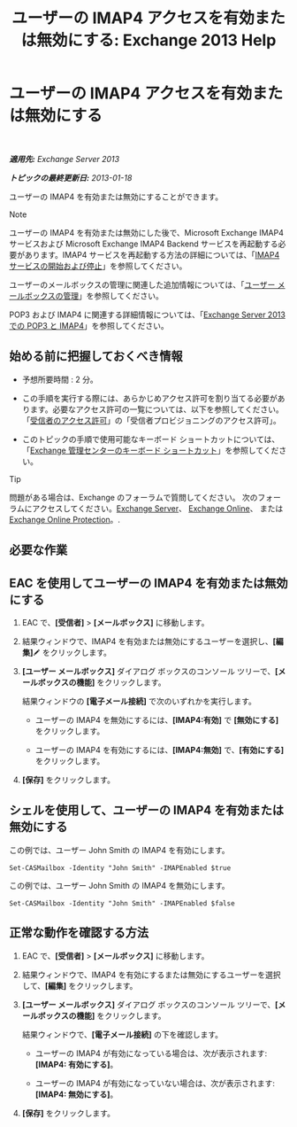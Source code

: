 ﻿---
title: 'ユーザーの IMAP4 アクセスを有効または無効にする: Exchange 2013 Help'
TOCTitle: ユーザーの IMAP4 アクセスを有効または無効にする
ms:assetid: a685fae4-b6f1-42fe-8bdc-5f99f9617799
ms:mtpsurl: https://technet.microsoft.com/ja-jp/library/Bb676481(v=EXCHG.150)
ms:contentKeyID: 49896397
ms.date: 04/24/2018
mtps_version: v=EXCHG.150
ms.translationtype: HT
---

# ユーザーの IMAP4 アクセスを有効または無効にする

 

_**適用先:** Exchange Server 2013_

_**トピックの最終更新日:** 2013-01-18_

ユーザーの IMAP4 を有効または無効にすることができます。


> [!NOTE]
> ユーザーの IMAP4 を有効または無効にした後で、Microsoft Exchange IMAP4 サービスおよび Microsoft Exchange IMAP4 Backend サービスを再起動する必要があります。IMAP4 サービスを再起動する方法の詳細については、「<A href="start-and-stop-the-imap4-services-exchange-2013-help.md">IMAP4 サービスの開始および停止</A>」を参照してください。



ユーザーのメールボックスの管理に関連した追加情報については、「[ユーザー メールボックスの管理](manage-user-mailboxes-exchange-2013-help.md)」を参照してください。

POP3 および IMAP4 に関連する詳細情報については、「[Exchange Server 2013 での POP3 と IMAP4](pop3-and-imap4-in-exchange-server-2013-exchange-2013-help.md)」を参照してください。

## 始める前に把握しておくべき情報

  - 予想所要時間 : 2 分。

  - この手順を実行する際には、あらかじめアクセス許可を割り当てる必要があります。必要なアクセス許可の一覧については、以下を参照してください。「[受信者のアクセス許可](recipients-permissions-exchange-2013-help.md)」の「受信者プロビジョニングのアクセス許可」。

  - このトピックの手順で使用可能なキーボード ショートカットについては、「[Exchange 管理センターのキーボード ショートカット](keyboard-shortcuts-in-the-exchange-admin-center-exchange-online-protection-help.md)」を参照してください。


> [!TIP]
> 問題がある場合は、Exchange のフォーラムで質問してください。 次のフォーラムにアクセスしてください。<A href="https://go.microsoft.com/fwlink/p/?linkid=60612">Exchange Server</A>、 <A href="https://go.microsoft.com/fwlink/p/?linkid=267542">Exchange Online</A>、 または <A href="https://go.microsoft.com/fwlink/p/?linkid=285351">Exchange Online Protection</A>。.



## 必要な作業

## EAC を使用してユーザーの IMAP4 を有効または無効にする

1.  EAC で、**\[受信者\]** \> **\[メールボックス\]** に移動します。

2.  結果ウィンドウで、IMAP4 を有効または無効にするユーザーを選択し、**\[編集\]**![編集アイコン](images/Bb124582.6f53ccb2-1f13-4c02-bea0-30690e6ea71d(EXCHG.150).gif "編集アイコン") をクリックします。

3.  **\[ユーザー メールボックス\]** ダイアログ ボックスのコンソール ツリーで、**\[メールボックスの機能\]** をクリックします。
    
    結果ウィンドウの **\[電子メール接続\]** で次のいずれかを実行します。
    
      - ユーザーの IMAP4 を無効にするには、**\[IMAP4:有効\]** で **\[無効にする\]** をクリックします。
    
      - ユーザーの IMAP4 を有効にするには、**\[IMAP4:無効\]** で、**\[有効にする\]** をクリックします。

4.  **\[保存\]** をクリックします。

## シェルを使用して、ユーザーの IMAP4 を有効または無効にする

この例では、ユーザー John Smith の IMAP4 を有効にします。

    Set-CASMailbox -Identity "John Smith" -IMAPEnabled $true

この例では、ユーザー John Smith の IMAP4 を無効にします。

    Set-CASMailbox -Identity "John Smith" -IMAPEnabled $false

## 正常な動作を確認する方法

1.  EAC で、**\[受信者\]** \> **\[メールボックス\]** に移動します。

2.  結果ウィンドウで、IMAP4 を有効にするまたは無効にするユーザーを選択して、**\[編集\]** をクリックします。

3.  **\[ユーザー メールボックス\]** ダイアログ ボックスのコンソール ツリーで、**\[メールボックスの機能\]** をクリックします。
    
    結果ウィンドウで、**\[電子メール接続\]** の下を確認します。
    
      - ユーザーの IMAP4 が有効になっている場合は、次が表示されます: **\[IMAP4: 有効にする\]**。
    
      - ユーザーの IMAP4 が有効になっていない場合は、次が表示されます: **\[IMAP4: 無効にする\]**。

4.  **\[保存\]** をクリックします。

